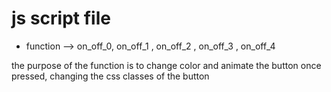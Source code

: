 # js script file 

* function --> on_off_0, on_off_1 , on_off_2 , on_off_3 , on_off_4 

the purpose of the function is to change color and animate the button once pressed, changing the css classes of the button